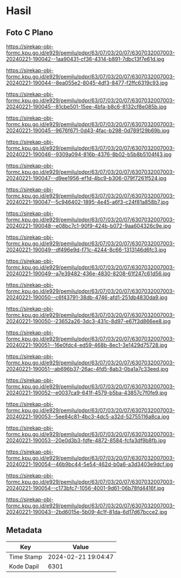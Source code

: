# Hasil

## Foto C Plano

https://sirekap-obj-formc.kpu.go.id/e929/pemilu/pdpr/63/07/03/20/07/6307032007003-20240221-190042--1aa90431-cf36-4314-b891-7dbc13f7e61d.jpg

https://sirekap-obj-formc.kpu.go.id/e929/pemilu/pdpr/63/07/03/20/07/6307032007003-20240221-190044--8ea055e2-8045-4df3-8477-f2ffc6319c93.jpg

https://sirekap-obj-formc.kpu.go.id/e929/pemilu/pdpr/63/07/03/20/07/6307032007003-20240221-190045--81cbe501-15ee-4bfa-b8c6-8132cf8e085b.jpg

https://sirekap-obj-formc.kpu.go.id/e929/pemilu/pdpr/63/07/03/20/07/6307032007003-20240221-190045--9676f671-0d43-4fac-b298-0d789129b69b.jpg

https://sirekap-obj-formc.kpu.go.id/e929/pemilu/pdpr/63/07/03/20/07/6307032007003-20240221-190046--9309a094-816b-4376-8b02-b5b8b5104f43.jpg

https://sirekap-obj-formc.kpu.go.id/e929/pemilu/pdpr/63/07/03/20/07/6307032007003-20240221-190047--d9ee1956-ef1d-4bc9-b306-079f7261f524.jpg

https://sirekap-obj-formc.kpu.go.id/e929/pemilu/pdpr/63/07/03/20/07/6307032007003-20240221-190047--5c946402-1895-4e45-a6f3-c24f81a858b7.jpg

https://sirekap-obj-formc.kpu.go.id/e929/pemilu/pdpr/63/07/03/20/07/6307032007003-20240221-190048--e08bc7c1-90f9-424b-b072-9aa604326c9e.jpg

https://sirekap-obj-formc.kpu.go.id/e929/pemilu/pdpr/63/07/03/20/07/6307032007003-20240221-190049--df496e9d-f71c-4244-8c66-1313146d6fc3.jpg

https://sirekap-obj-formc.kpu.go.id/e929/pemilu/pdpr/63/07/03/20/07/6307032007003-20240221-190049--a7e39482-436e-4830-8208-61f247c61d56.jpg

https://sirekap-obj-formc.kpu.go.id/e929/pemilu/pdpr/63/07/03/20/07/6307032007003-20240221-190050--c6f43791-38db-4746-afd1-251db4830da9.jpg

https://sirekap-obj-formc.kpu.go.id/e929/pemilu/pdpr/63/07/03/20/07/6307032007003-20240221-190050--23652a26-3dc3-431c-8d97-e67f3d866ee8.jpg

https://sirekap-obj-formc.kpu.go.id/e929/pemilu/pdpr/63/07/03/20/07/6307032007003-20240221-190051--16e0fdc4-ed59-468b-8ec1-3e1429d75728.jpg

https://sirekap-obj-formc.kpu.go.id/e929/pemilu/pdpr/63/07/03/20/07/6307032007003-20240221-190051--ab696b37-26ac-4fd5-8ab3-0ba1a7c33eed.jpg

https://sirekap-obj-formc.kpu.go.id/e929/pemilu/pdpr/63/07/03/20/07/6307032007003-20240221-190052--e0037ca9-641f-4579-b5ba-43857c7f0fe9.jpg

https://sirekap-obj-formc.kpu.go.id/e929/pemilu/pdpr/63/07/03/20/07/6307032007003-20240221-190053--5ee84c81-4bc3-4dc5-a32d-52755116a8ca.jpg

https://sirekap-obj-formc.kpu.go.id/e929/pemilu/pdpr/63/07/03/20/07/6307032007003-20240221-190053--20e0d3b3-fdfe-4872-8584-fcfa3df9b8fb.jpg

https://sirekap-obj-formc.kpu.go.id/e929/pemilu/pdpr/63/07/03/20/07/6307032007003-20240221-190054--46b9bc44-5e54-462d-b0a6-a3d3403e9dcf.jpg

https://sirekap-obj-formc.kpu.go.id/e929/pemilu/pdpr/63/07/03/20/07/6307032007003-20240221-190054--c173bfc7-1056-4001-9d61-06b78fd4416f.jpg

https://sirekap-obj-formc.kpu.go.id/e929/pemilu/pdpr/63/07/03/20/07/6307032007003-20240221-190043--2bd6015e-5b09-4c1f-81da-6d17d67bcce2.jpg


## Metadata

| Key        | Value               |
| ---------- | ------------------- |
| Time Stamp | 2024-02-21 19:04:47 |
| Kode Dapil | 6301                |




